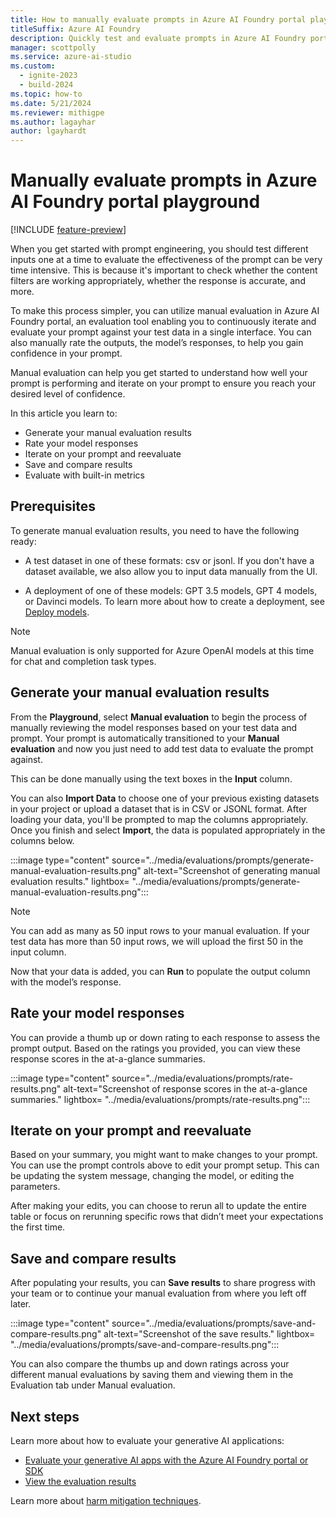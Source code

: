 ```yaml
---
title: How to manually evaluate prompts in Azure AI Foundry portal playground
titleSuffix: Azure AI Foundry
description: Quickly test and evaluate prompts in Azure AI Foundry portal playground.
manager: scottpolly
ms.service: azure-ai-studio
ms.custom:
  - ignite-2023
  - build-2024
ms.topic: how-to
ms.date: 5/21/2024
ms.reviewer: mithigpe
ms.author: lagayhar
author: lgayhardt
---
```


# Manually evaluate prompts in Azure AI Foundry portal playground

[!INCLUDE [feature-preview](../includes/feature-preview.md)]

When you get started with prompt engineering, you should test different inputs one at a time to evaluate the effectiveness of the prompt can be very time intensive. This is because it's important to check whether the content filters are working appropriately, whether the response is accurate, and more. 

To make this process simpler, you can utilize manual evaluation in Azure AI Foundry portal, an evaluation tool enabling you to continuously iterate and evaluate your prompt against your test data in a single interface. You can also manually rate the outputs, the model’s responses, to help you gain confidence in your prompt.  

Manual evaluation can help you get started to understand how well your prompt is performing and iterate on your prompt to ensure you reach your desired level of confidence. 

In this article you learn to: 
* Generate your manual evaluation results 
* Rate your model responses 
* Iterate on your prompt and reevaluate 
* Save and compare results 
* Evaluate with built-in metrics 

## Prerequisites 

To generate manual evaluation results, you need to have the following ready: 

* A test dataset in one of these formats: csv or jsonl. If you don't have a dataset available, we also allow you to input data manually from the UI.

* A deployment of one of these models: GPT 3.5 models, GPT 4 models, or Davinci models. To learn more about how to create a deployment, see [Deploy models](./deploy-models-openai.md).

> [!NOTE]
> Manual evaluation is only supported for Azure OpenAI models at this time for chat and completion task types.

## Generate your manual evaluation results 

From the **Playground**, select **Manual evaluation** to begin the process of manually reviewing the model responses based on your test data and prompt. Your prompt is automatically transitioned to your **Manual evaluation** and now you just need to add test data to evaluate the prompt against.  

This can be done manually using the text boxes in the **Input** column. 

You can also **Import Data** to choose one of your previous existing datasets in your project or upload a dataset that is in CSV or JSONL format. After loading your data, you'll be prompted to map the columns appropriately. Once you finish and select **Import**, the data is populated appropriately in the columns below.  

:::image type="content" source="../media/evaluations/prompts/generate-manual-evaluation-results.png" alt-text="Screenshot of generating manual evaluation results." lightbox= "../media/evaluations/prompts/generate-manual-evaluation-results.png":::

> [!NOTE]
> You can add as many as 50 input rows to your manual evaluation. If your test data has more than 50 input rows, we will upload the first 50 in the input column. 

Now that your data is added, you can **Run** to populate the output column with the model’s response. 

## Rate your model responses 

You can provide a thumb up or down rating to each response to assess the prompt output. Based on the ratings you provided, you can view these response scores in the at-a-glance summaries.  

:::image type="content" source="../media/evaluations/prompts/rate-results.png" alt-text="Screenshot of response scores in the at-a-glance summaries." lightbox= "../media/evaluations/prompts/rate-results.png":::

## Iterate on your prompt and reevaluate 

Based on your summary, you might want to make changes to your prompt. You can use the prompt controls above to edit your prompt setup. This can be updating the system message, changing the model, or editing the parameters. 

After making your edits, you can choose to rerun all to update the entire table or focus on rerunning specific rows that didn’t meet your expectations the first time.  

## Save and compare results 

After populating your results, you can **Save results** to share progress with your team or to continue your manual evaluation from where you left off later.  

:::image type="content" source="../media/evaluations/prompts/save-and-compare-results.png" alt-text="Screenshot of the save results." lightbox= "../media/evaluations/prompts/save-and-compare-results.png":::

You can also compare the thumbs up and down ratings across your different manual evaluations by saving them and viewing them in the Evaluation tab under Manual evaluation. 

## Next steps

Learn more about how to evaluate your generative AI applications:
- [Evaluate your generative AI apps with the Azure AI Foundry portal or SDK](./evaluate-generative-ai-app.md)
- [View the evaluation results](./evaluate-results.md)

Learn more about [harm mitigation techniques](../concepts/evaluation-improvement-strategies.md).
